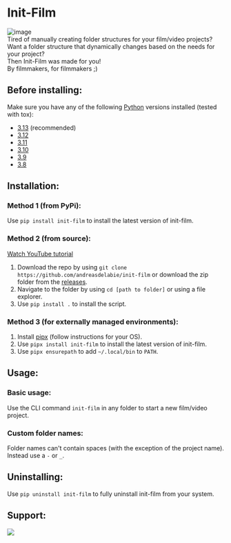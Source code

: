# Init-Film  
![image](https://github.com/user-attachments/assets/9d9dd462-6b83-4ac7-a3d9-4efb88e4fb72)  
Tired of manually creating folder structures for your film/video projects?  
Want a folder structure that dynamically changes based on the needs for your project?  
Then Init-Film was made for you!  
By filmmakers, for filmmakers ;)  

## Before installing:  
Make sure you have any of the following [Python](https://www.python.org/) versions installed (tested with tox):  
  - [3.13](https://www.python.org/downloads/release/python-3131/) (recommended)  
  - [3.12](https://www.python.org/downloads/release/python-3128/)  
  - [3.11](https://www.python.org/downloads/release/python-3119/)  
  - [3.10](https://www.python.org/downloads/release/python-31011/)  
  - [3.9](https://www.python.org/downloads/release/python-3913/)  
  - [3.8](https://www.python.org/downloads/release/python-3810/)  

## Installation:  
### Method 1 (from PyPi):  
Use `pip install init-film` to install the latest version of init-film.  

### Method 2 (from source):  
[Watch YouTube tutorial](https://www.youtube.com/watch?v=oiKy_RU5WHE)  
1. Download the repo by using `git clone https://github.com/andreasdelabie/init-film` or download the zip folder from the [releases](https://github.com/andreasdelabie/init-film/releases).  
2. Navigate to the folder by using `cd [path to folder]` or using a file explorer.  
3. Use `pip install .` to install the script.  

### Method 3 (for externally managed environments):  
1. Install [pipx](https://github.com/pypa/pipx) (follow instructions for your OS).  
2. Use `pipx install init-film` to install the latest version of init-film.  
3. Use `pipx ensurepath` to add `~/.local/bin` to `PATH`.  

## Usage:  
### Basic usage:  
Use the CLI command `init-film` in any folder to start a new film/video project.  
### Custom folder names:  
Folder names can't contain spaces (with the exception of the project name). Instead use a `-` or `_`.  

## Uninstalling:  
Use `pip uninstall init-film` to fully uninstall init-film from your system.

## Support:  
<a href="https://www.buymeacoffee.com/andreasdelabie"><img src="https://img.buymeacoffee.com/button-api/?text=Buy me a coffee&emoji=☕&slug=andreasdelabie&button_colour=FFDD00&font_colour=000000&font_family=Comic&outline_colour=000000&coffee_colour=ffffff"/></a>  

